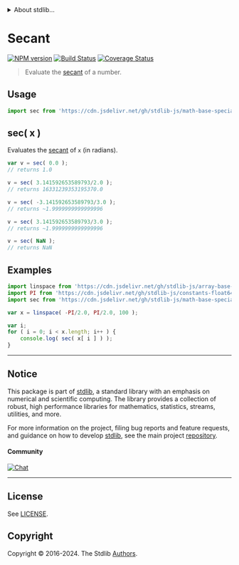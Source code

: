 <!--

@license Apache-2.0

Copyright (c) 2024 The Stdlib Authors.

Licensed under the Apache License, Version 2.0 (the "License");
you may not use this file except in compliance with the License.
You may obtain a copy of the License at

   http://www.apache.org/licenses/LICENSE-2.0

Unless required by applicable law or agreed to in writing, software
distributed under the License is distributed on an "AS IS" BASIS,
WITHOUT WARRANTIES OR CONDITIONS OF ANY KIND, either express or implied.
See the License for the specific language governing permissions and
limitations under the License.

-->


<details>
  <summary>
    About stdlib...
  </summary>
  <p>We believe in a future in which the web is a preferred environment for numerical computation. To help realize this future, we've built stdlib. stdlib is a standard library, with an emphasis on numerical and scientific computation, written in JavaScript (and C) for execution in browsers and in Node.js.</p>
  <p>The library is fully decomposable, being architected in such a way that you can swap out and mix and match APIs and functionality to cater to your exact preferences and use cases.</p>
  <p>When you use stdlib, you can be absolutely certain that you are using the most thorough, rigorous, well-written, studied, documented, tested, measured, and high-quality code out there.</p>
  <p>To join us in bringing numerical computing to the web, get started by checking us out on <a href="https://github.com/stdlib-js/stdlib">GitHub</a>, and please consider <a href="https://opencollective.com/stdlib">financially supporting stdlib</a>. We greatly appreciate your continued support!</p>
</details>

# Secant

[![NPM version][npm-image]][npm-url] [![Build Status][test-image]][test-url] [![Coverage Status][coverage-image]][coverage-url] <!-- [![dependencies][dependencies-image]][dependencies-url] -->

> Evaluate the [secant][trigonometric-functions] of a number.

<section class="intro">

</section>



<section class="usage">

## Usage

```javascript
import sec from 'https://cdn.jsdelivr.net/gh/stdlib-js/math-base-special-sec@deno/mod.js';
```

## sec( x )

Evaluates the [secant][trigonometric-functions] of `x` (in radians).

```javascript
var v = sec( 0.0 );
// returns 1.0

v = sec( 3.141592653589793/2.0 );
// returns 16331239353195370.0

v = sec( -3.141592653589793/3.0 );
// returns ~1.9999999999999996

v = sec( 3.141592653589793/3.0 );
// returns ~1.9999999999999996

v = sec( NaN );
// returns NaN
```

</section>

<!-- /.usage -->

<section class="examples">

## Examples

<!-- eslint no-undef: "error" -->

```javascript
import linspace from 'https://cdn.jsdelivr.net/gh/stdlib-js/array-base-linspace@deno/mod.js';
import PI from 'https://cdn.jsdelivr.net/gh/stdlib-js/constants-float64-pi@deno/mod.js';
import sec from 'https://cdn.jsdelivr.net/gh/stdlib-js/math-base-special-sec@deno/mod.js';

var x = linspace( -PI/2.0, PI/2.0, 100 );

var i;
for ( i = 0; i < x.length; i++ ) {
    console.log( sec( x[ i ] ) );
}
```

</section>

<!-- /.examples -->

<!-- C interface documentation. -->



<!-- Section for related `stdlib` packages. Do not manually edit this section, as it is automatically populated. -->

<section class="related">

</section>

<!-- /.related -->

<!-- Section for all links. Make sure to keep an empty line after the `section` element and another before the `/section` close. -->


<section class="main-repo" >

* * *

## Notice

This package is part of [stdlib][stdlib], a standard library with an emphasis on numerical and scientific computing. The library provides a collection of robust, high performance libraries for mathematics, statistics, streams, utilities, and more.

For more information on the project, filing bug reports and feature requests, and guidance on how to develop [stdlib][stdlib], see the main project [repository][stdlib].

#### Community

[![Chat][chat-image]][chat-url]

---

## License

See [LICENSE][stdlib-license].


## Copyright

Copyright &copy; 2016-2024. The Stdlib [Authors][stdlib-authors].

</section>

<!-- /.stdlib -->

<!-- Section for all links. Make sure to keep an empty line after the `section` element and another before the `/section` close. -->

<section class="links">

[npm-image]: http://img.shields.io/npm/v/@stdlib/math-base-special-sec.svg
[npm-url]: https://npmjs.org/package/@stdlib/math-base-special-sec

[test-image]: https://github.com/stdlib-js/math-base-special-sec/actions/workflows/test.yml/badge.svg?branch=main
[test-url]: https://github.com/stdlib-js/math-base-special-sec/actions/workflows/test.yml?query=branch:main

[coverage-image]: https://img.shields.io/codecov/c/github/stdlib-js/math-base-special-sec/main.svg
[coverage-url]: https://codecov.io/github/stdlib-js/math-base-special-sec?branch=main

<!--

[dependencies-image]: https://img.shields.io/david/stdlib-js/math-base-special-sec.svg
[dependencies-url]: https://david-dm.org/stdlib-js/math-base-special-sec/main

-->

[chat-image]: https://img.shields.io/gitter/room/stdlib-js/stdlib.svg
[chat-url]: https://app.gitter.im/#/room/#stdlib-js_stdlib:gitter.im

[stdlib]: https://github.com/stdlib-js/stdlib

[stdlib-authors]: https://github.com/stdlib-js/stdlib/graphs/contributors

[umd]: https://github.com/umdjs/umd
[es-module]: https://developer.mozilla.org/en-US/docs/Web/JavaScript/Guide/Modules

[deno-url]: https://github.com/stdlib-js/math-base-special-sec/tree/deno
[deno-readme]: https://github.com/stdlib-js/math-base-special-sec/blob/deno/README.md
[umd-url]: https://github.com/stdlib-js/math-base-special-sec/tree/umd
[umd-readme]: https://github.com/stdlib-js/math-base-special-sec/blob/umd/README.md
[esm-url]: https://github.com/stdlib-js/math-base-special-sec/tree/esm
[esm-readme]: https://github.com/stdlib-js/math-base-special-sec/blob/esm/README.md
[branches-url]: https://github.com/stdlib-js/math-base-special-sec/blob/main/branches.md

[stdlib-license]: https://raw.githubusercontent.com/stdlib-js/math-base-special-sec/main/LICENSE

[trigonometric-functions]: https://en.wikipedia.org/wiki/Trigonometric_functions

<!-- <related-links> -->

<!-- </related-links> -->

</section>

<!-- /.links -->
